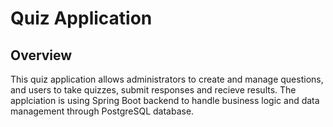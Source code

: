 # Quiz Application

## Overview
This quiz application allows administrators to create and manage questions, and users to take quizzes, submit responses and recieve results.
The applciation is using Spring Boot backend to handle business logic and data management through PostgreSQL database.
